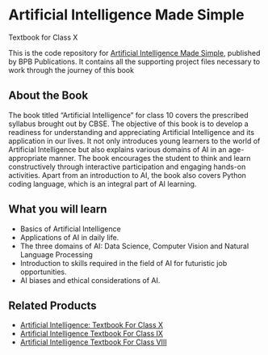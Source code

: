 # Artificial Intelligence Made Simple

Textbook for Class X

This is the code repository for [Artificial Intelligence Made Simple](https://bpbonline.com/products/artificial-intelligence-made-simple?_pos=1&_sid=15c9a3187&_ss=r), published by BPB Publications. It contains all the supporting project files necessary to work through the journey of this book

## About the Book
The book titled “Artificial Intelligence” for class 10 covers the prescribed syllabus brought out by CBSE. The objective of this book is to develop a readiness for understanding and appreciating Artificial Intelligence and its application in our lives. It not only introduces young learners to the world of Artificial Intelligence but also explains various domains of AI in an age-appropriate manner. The book encourages the student to think and learn constructively through interactive participation and engaging hands-on activities. Apart from an introduction to AI, the book also covers Python coding language, which is an integral part of AI learning.

## What you will learn
* Basics of Artificial Intelligence
* Applications of AI in daily life.
* The three domains of AI: Data Science, Computer Vision and Natural Language Processing
* Introduction to skills required in the field of AI for futuristic job opportunities.
* AI biases and ethical considerations of AI.

## Related Products

* [Artificial Intelligence: Textbook For Class X](https://bpbonline.com/collections/school-technology-coding-books-online-ebooks/products/artificial-intelligence)
* [Artificial Intelligence Textbook For Class IX ](https://bpbonline.com/collections/school-technology-coding-books-online-ebooks/products/artificial-intelligence-textbook-for-class-ix)
* [Artificial Intelligence Textbook For Class VIII](https://bpbonline.com/collections/school-technology-coding-books-online-ebooks/products/artificial-intelligence-textbook-for-class-viii)
